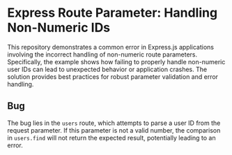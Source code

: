 # Express Route Parameter: Handling Non-Numeric IDs

This repository demonstrates a common error in Express.js applications involving the incorrect handling of non-numeric route parameters.  Specifically, the example shows how failing to properly handle non-numeric user IDs can lead to unexpected behavior or application crashes. The solution provides best practices for robust parameter validation and error handling.

## Bug
The bug lies in the `users` route, which attempts to parse a user ID from the request parameter.  If this parameter is not a valid number, the comparison in `users.find` will not return the expected result, potentially leading to an error.